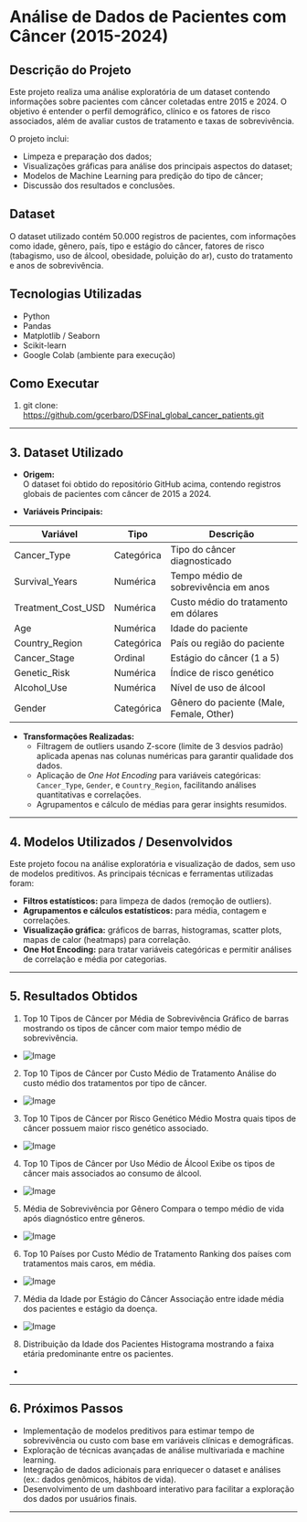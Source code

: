 # Análise de Dados de Pacientes com Câncer (2015-2024)

## Descrição do Projeto

Este projeto realiza uma análise exploratória de um dataset contendo informações sobre pacientes com câncer coletadas entre 2015 e 2024. O objetivo é entender o perfil demográfico, clínico e os fatores de risco associados, além de avaliar custos de tratamento e taxas de sobrevivência.

O projeto inclui:

- Limpeza e preparação dos dados;
- Visualizações gráficas para análise dos principais aspectos do dataset;
- Modelos de Machine Learning para predição do tipo de câncer;
- Discussão dos resultados e conclusões.

## Dataset

O dataset utilizado contém 50.000 registros de pacientes, com informações como idade, gênero, país, tipo e estágio do câncer, fatores de risco (tabagismo, uso de álcool, obesidade, poluição do ar), custo do tratamento e anos de sobrevivência.

## Tecnologias Utilizadas

- Python
- Pandas
- Matplotlib / Seaborn
- Scikit-learn
- Google Colab (ambiente para execução)

## Como Executar

1. git clone: https://github.com/gcerbaro/DSFinal_global_cancer_patients.git


---

## 3. Dataset Utilizado

- **Origem:**  
  O dataset foi obtido do repositório GitHub acima, contendo registros globais de pacientes com câncer de 2015 a 2024.

- **Variáveis Principais:**

| Variável           | Tipo        | Descrição                                      |
|--------------------|-------------|------------------------------------------------|
| Cancer_Type        | Categórica  | Tipo do câncer diagnosticado                     |
| Survival_Years     | Numérica    | Tempo médio de sobrevivência em anos            |
| Treatment_Cost_USD | Numérica    | Custo médio do tratamento em dólares             |
| Age                | Numérica    | Idade do paciente                                |
| Country_Region     | Categórica  | País ou região do paciente                        |
| Cancer_Stage       | Ordinal     | Estágio do câncer (1 a 5)                        |
| Genetic_Risk       | Numérica    | Índice de risco genético                          |
| Alcohol_Use        | Numérica    | Nível de uso de álcool                            |
| Gender             | Categórica  | Gênero do paciente (Male, Female, Other)        |

- **Transformações Realizadas:**
  - Filtragem de outliers usando Z-score (limite de 3 desvios padrão) aplicada apenas nas colunas numéricas para garantir qualidade dos dados.
  - Aplicação de *One Hot Encoding* para variáveis categóricas: `Cancer_Type`, `Gender`, e `Country_Region`, facilitando análises quantitativas e correlações.
  - Agrupamentos e cálculo de médias para gerar insights resumidos.

---

## 4. Modelos Utilizados / Desenvolvidos

Este projeto focou na análise exploratória e visualização de dados, sem uso de modelos preditivos. As principais técnicas e ferramentas utilizadas foram:

- **Filtros estatísticos:** para limpeza de dados (remoção de outliers).
- **Agrupamentos e cálculos estatísticos:** para média, contagem e correlações.
- **Visualização gráfica:** gráficos de barras, histogramas, scatter plots, mapas de calor (heatmaps) para correlação.
- **One Hot Encoding:** para tratar variáveis categóricas e permitir análises de correlação e média por categorias.

---

## 5. Resultados Obtidos

1. Top 10 Tipos de Câncer por Média de Sobrevivência
Gráfico de barras mostrando os tipos de câncer com maior tempo médio de sobrevivência.
  - ![Image](https://github.com/user-attachments/assets/3f3a1166-dc6f-4a7a-b23d-b198a1cf4f40)
2. Top 10 Tipos de Câncer por Custo Médio de Tratamento
Análise do custo médio dos tratamentos por tipo de câncer.
  - ![Image](https://github.com/user-attachments/assets/06cd2b10-b256-4ac8-b1d6-0d97ab58c8d4)
3. Top 10 Tipos de Câncer por Risco Genético Médio
Mostra quais tipos de câncer possuem maior risco genético associado.
  - ![Image](https://github.com/user-attachments/assets/032ab4d7-74f7-4edf-b942-90a3a2ffe915)
4. Top 10 Tipos de Câncer por Uso Médio de Álcool
Exibe os tipos de câncer mais associados ao consumo de álcool.
  - ![Image](https://github.com/user-attachments/assets/1c87d634-f803-4960-81da-8ab61509548f)
5. Média de Sobrevivência por Gênero
Compara o tempo médio de vida após diagnóstico entre gêneros.
  - ![Image](https://github.com/user-attachments/assets/b9c0cb76-e2c3-4552-a17a-33aced82ccd8)
6. Top 10 Países por Custo Médio de Tratamento
Ranking dos países com tratamentos mais caros, em média.
  - ![Image](https://github.com/user-attachments/assets/de7cbb00-fc06-497b-8ebd-f3dada6c0b57)
7. Média da Idade por Estágio do Câncer
Associação entre idade média dos pacientes e estágio da doença.
  - ![Image](https://github.com/user-attachments/assets/acd54ea4-c489-465c-a628-5d5fd5aa237e)
8. Distribuição da Idade dos Pacientes
Histograma mostrando a faixa etária predominante entre os pacientes.
  - 
---

## 6. Próximos Passos

- Implementação de modelos preditivos para estimar tempo de sobrevivência ou custo com base em variáveis clínicas e demográficas.
- Exploração de técnicas avançadas de análise multivariada e machine learning.
- Integração de dados adicionais para enriquecer o dataset e análises (ex.: dados genômicos, hábitos de vida).
- Desenvolvimento de um dashboard interativo para facilitar a exploração dos dados por usuários finais.

---